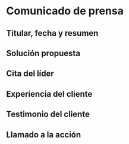 # Comunicado de prensa
## Titular, fecha y resumen
## Solución propuesta
## Cita del líder
## Experiencia del cliente
## Testimonio del cliente
## Llamado a la acción


